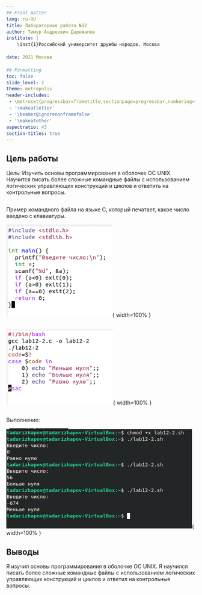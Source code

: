 ```yaml
---
## Front matter
lang: ru-RU
title: Лабораторная работа №12
author: Тимур Андреевич Дарижапов
institute: |
	\inst{1}Российский университет дружбы народов, Москва
	
date: 2021 Москва

## Formatting
toc: false
slide_level: 2
theme: metropolis
header-includes: 
 - \metroset{progressbar=frametitle,sectionpage=progressbar,numbering=fraction}
 - '\makeatletter'
 - '\beamer@ignorenonframefalse'
 - '\makeatother'
aspectratio: 43
section-titles: true
---
```


## Цель работы

Цель: Изучить основы программирования в оболочке ОС UNIX. Научится писать более сложные командные файлы с использованием логических управляющих конструкций и циклов и ответить на контрольные вопросы.

##

Пример командного файла на языке С, который печатает, какое число введено с клавиатуры.

![Рисунок 1](image/903.png){ width=100% }

##

![Рисунок 2](image/904.png){ width=100% }

##

Выполнение: 

![Рисунок 3](image/905.png){ width=100% }

## Выводы

Я изучил основы программирования в оболочке ОС UNIX. Я научился писать более сложные командные файлы с использованием логических управляющих конструкций и циклов и ответил на контрольные вопросы.
